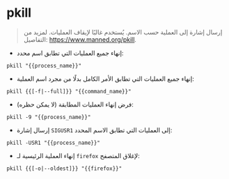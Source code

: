 # pkill

> إرسال إشارة إلى العملية حسب الاسم.
> يُستخدم غالبًا لإيقاف العمليات.
> لمزيد من التفاصيل: <https://www.manned.org/pkill>.

- إنهاء جميع العمليات التي تطابق اسم محدد:

`pkill "{{process_name}}"`

- إنهاء جميع العمليات التي تطابق الأمر الكامل بدلًا من مجرد اسم العملية:

`pkill {{[-f|--full]}} "{{command_name}}"`

- فرض إنهاء العمليات المطابقة (لا يمكن حظره):

`pkill -9 "{{process_name}}"`

- إرسال إشارة `SIGUSR1` إلى العمليات التي تطابق الاسم المحدد:

`pkill -USR1 "{{process_name}}"`

- إنهاء العملية الرئيسية لـ `firefox` لإغلاق المتصفح:

`pkill {{[-o|--oldest]}} "{{firefox}}"`
